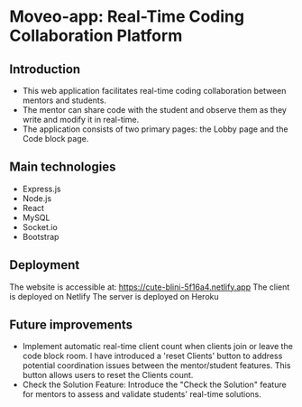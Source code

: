 # Moveo-app: Real-Time Coding Collaboration Platform

## Introduction

- This web application facilitates real-time coding collaboration between mentors and students. 
- The mentor can share code with the student and observe them as they write and modify it in real-time. 
- The application consists of two primary pages: the Lobby page and the Code block page.

## Main technologies
- Express.js
- Node.js
- React
- MySQL
- Socket.io
- Bootstrap

## Deployment

The website is accessible at: https://cute-blini-5f16a4.netlify.app
The client is deployed on Netlify 
The server is deployed on Heroku

## Future improvements 
- Implement automatic real-time client count when clients join or leave the code block room. 
I have introduced a 'reset Clients' button to address potential coordination issues between the mentor/student features. 
This button allows users to reset the Clients count.
- Check the Solution Feature: Introduce the "Check the Solution" feature for mentors to assess and validate students' real-time solutions.
